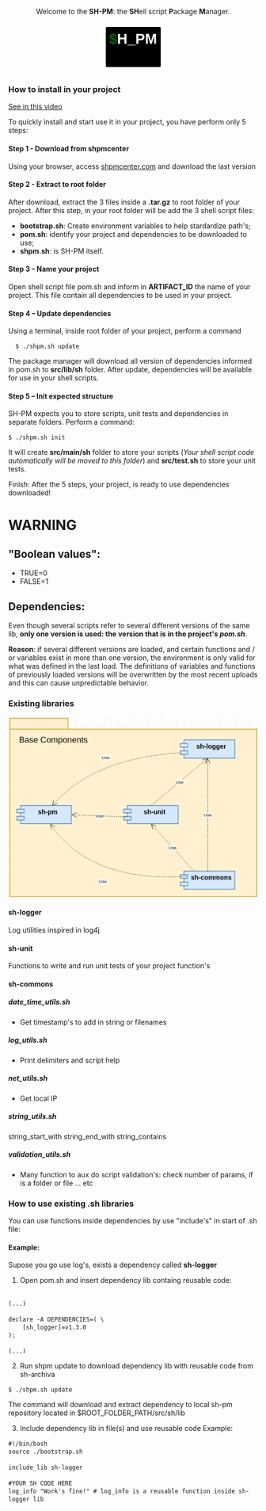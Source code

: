 <p align="center">
Welcome to the <b>SH-PM</b>: the <b>SH</b>ell script <b>P</b>ackage <b>M</b>anager. 
</p>

<p align="center">
  <img src="https://raw.githubusercontent.com/sh-pm/sh-pm/master/doc/img/shpm-logo.png" />
</p>

### How to install in your project

<a href="https://www.youtube.com/embed/NET9aLS3K-A" target="_blank">See in this video</a>

To quickly install and start use it in your project, you have perform only 5 steps: 

#### Step 1 -  Download from shpmcenter

Using your browser, access <a href="https://shpmcenter.com" target="_blank">shpmcenter.com</a> and download the last version

#### Step 2 -  Extract to root folder

After download, extract the 3 files inside a **.tar.gz** to root folder of your project.
After this step, in your root folder will be add the 3 shell script files: 
 - **bootstrap.sh**: Create environment variables to help stardardize path's;
 - **pom.sh**: identify your project and dependencies to be downloaded to use;
 - **shpm.sh**: is SH-PM itself.

#### Step 3 – Name your project

Open shell script file pom.sh and inform in **ARTIFACT_ID** the name of your project. 
This file contain all dependencies to be used in your project.

#### Step 4 – Update dependencies

Using a terminal, inside root folder of your project, perform a command 
```
  $ ./shpm.sh update
```
The package manager will download all version of dependencies informed in pom.sh to **src/lib/sh** folder. 
After update, dependencies will be available for use in your shell scripts.

#### Step 5 – Init expected structure

SH-PM expects you to store scripts, unit tests and dependencies in separate folders. Perform a command:
```
$ ./shpm.sh init
```
It will create **src/main/sh** folder to store your scripts (_Your shell script code automatically will be moved to this folder_) and **src/test.sh** to store your unit tests. 

Finish: After the 5 steps, your project, is ready to use dependencies downloaded!

# WARNING
## "Boolean values":
  * TRUE=0
  * FALSE=1

## Dependencies: 
Even though several scripts refer to several different versions of the same lib, **only one version is used: the version that is in the project's _pom.sh_**.

**Reason**: if several different versions are loaded, and certain functions and / or variables exist in more than one version, the environment is only valid for what was defined in the last load. The definitions of variables and functions of previously loaded versions will be overwritten by the most recent uploads and this can cause unpredictable behavior.

### Existing libraries
<p align="center">
  <img src="https://raw.githubusercontent.com/sh-pm/sh-pm/master/doc/img/shpm-components.png" />
</p>

#### sh-logger
Log utilities inspired in log4j

#### sh-unit
Functions to write and run unit tests of your project function's

#### sh-commons
##### date_time_utils.sh
- Get timestamp's to add in string or filenames

##### log_utils.sh
- Print delimiters and script help

##### net_utils.sh
- Get local IP

##### string_utils.sh
string_start_with
string_end_with
string_contains

##### validation_utils.sh
- Many function to aux do script validation's: check number of params, if is a folder or file ... etc

### How to use existing .sh libraries

You can use functions inside dependencies by use "include's" in start of .sh file:
#### Example: 
Supose you go use log's, exists a dependency called **sh-logger**

1) Open pom.sh and insert dependency lib containg reusable code: 
```

(...)

declare -A DEPENDENCIES=( \
	[sh_logger]=v1.3.0 
);

(...)

```

2) Run shpm update to download dependency lib with reusable code from sh-archiva
```
$ ./shpm.sh update
```
The command will download and extract dependency to local sh-pm repository located in $ROOT_FOLDER_PATH/src/sh/lib

3) Include dependency lib in file(s) and use reusable code
Example:
```
#!/bin/bash
source ./bootstrap.sh

include_lib sh-logger

#YOUR SH CODE HERE
log_info "Work's fine!" # log_info is a reusable function inside sh-logger lib
```
